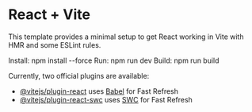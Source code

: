 # React + Vite

This template provides a minimal setup to get React working in Vite with HMR and some ESLint rules.

Install: npm install --force
Run: npm run dev
Build: npm run build

Currently, two official plugins are available:

- [@vitejs/plugin-react](https://github.com/vitejs/vite-plugin-react/blob/main/packages/plugin-react/README.md) uses [Babel](https://babeljs.io/) for Fast Refresh
- [@vitejs/plugin-react-swc](https://github.com/vitejs/vite-plugin-react-swc) uses [SWC](https://swc.rs/) for Fast Refresh
